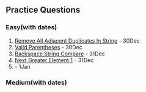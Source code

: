 
<!-- 1. [Remove All Adjacent Duplicate in String](https://leetcode.com/problems/remove-all-adjacent-duplicates-in-string/)
2. [Valid Parentheses](https://leetcode.com/problems/valid-parentheses/)
3. [Backspace String Compare](https://leetcode.com/problems/backspace-string-compare/)
4. [Next Greater Element 1](https://leetcode.com/problems/next-greater-element-i/)
5. [Next Greater Element 2](https://leetcode.com/problems/next-greater-element-ii/) 
6. [Remove K Digits](https://leetcode.com/problems/remove-k-digits/) -> Revise -->

## Practice Questions

### Easy(with dates)
1. [Remove All Adjacent Duplicates In String](https://leetcode.com/problems/remove-all-adjacent-duplicates-in-string/description/) - 30Dec
2. [Valid Parentheses](https://leetcode.com/problems/valid-parentheses/) - 30Dec
3. [Backspace String Compare](https://leetcode.com/problems/backspace-string-compare/) - 31Dec
4. [Next Greater Element 1](https://leetcode.com/problems/next-greater-element-i/) - 31Dec
5. []() - 1Jan


### Medium(with dates)


